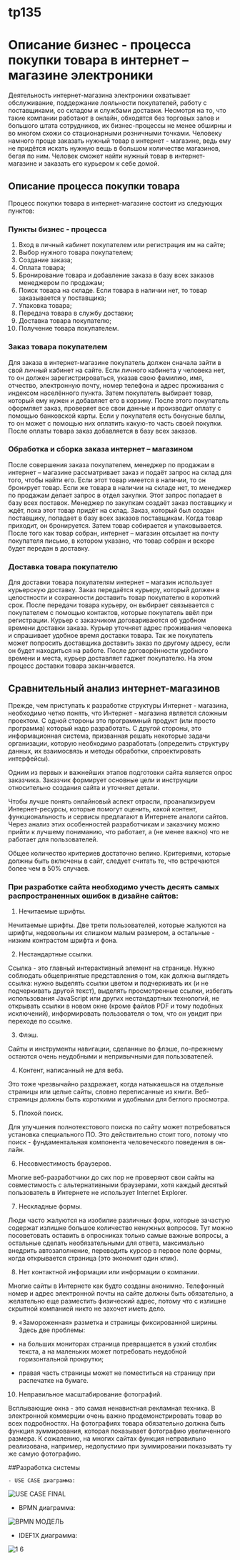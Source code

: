# tp135
# Описание бизнес - процесса покупки товара в интернет – магазине электроники


   Деятельность интернет-магазина электроники охватывает обслуживание, поддержание лояльности покупателей, работу с поставщиками, со складом и службами доставки. Несмотря на то, что такие компании работают в онлайн, обходятся без торговых залов и большого штата сотрудников, их бизнес-процессы не менее обширны и во многом схожи со стационарными розничными точками. Человеку намного проще заказать нужный товар в интернет - магазине, ведь ему не придётся искать нужную вещь в большом количестве магазинов, бегая по ним. Человек сможет найти нужный товар в интернет-магазине и заказать его курьером к себе домой.

## Описание процесса покупки товара 


Процесс покупки товара в интернет-магазине состоит из следующих пунктов:


### Пункты бизнес - процесса


1.	Вход в личный кабинет покупателем или регистрация им на сайте;
2.	Выбор нужного товара покупателем;
3.	Создание заказа;
4.	Оплата товара;
5.	Бронирование товара и добавление заказа в базу всех заказов менеджером по продажам;
6.	Поиск товара на складе. Если товара в наличии нет, то товар заказывается у поставщика;
7.	Упаковка товара;
8.	Передача товара в службу доставки;
9.	Доставка товара покупателю;
10. Получение товара покупателем.


### Заказ товара покупателем

   Для заказа в интернет-магазине покупатель должен сначала зайти в свой личный кабинет на сайте. Если личного кабинета у человека нет, то он должен зарегистрироваться, указав свою фамилию, имя, отчество, электронную почту, номер телефона и адрес проживания с индексом населённого пункта. Затем покупатель выбирает товар, который ему нужен и добавляет его в корзину. После этого покупатель оформляет заказ, проверяет все свои данные и производит оплату с помощью банковской карты. Если у покупателя есть бонусные баллы, то он может с помощью них оплатить какую-то часть своей покупки. После оплаты товара заказ добавляется в базу всех заказов.
   
### Обработка и сборка заказа интернет – магазином

   После совершения заказа покупателем, менеджер по продажам в интернет – магазине рассматривает заказ и подаёт запрос на склад для того, чтобы найти его. Если этот товар имеется в наличии, то он бронирует товар. Если же товара в наличии на складе нет, то менеджер по продажам делает запрос в отдел закупки. Этот запрос попадает в базу всех поставок. Менеджер по закупкам создаёт заказ поставщику и ждёт, пока этот товар придёт на склад. Заказ, который был создан поставщику, попадает в базу всех заказов поставщикам. Когда товар приходит, он бронируется. Затем товар собирается и упаковывается. После того как товар собран, интернет – магазин отсылает на почту покупателя письмо, в котором указано, что товар собран и вскоре будет передан в доставку.
 
### Доставка товара покупателю

   Для доставки товара покупателям интернет – магазин использует курьерскую доставку. Заказ передаётся курьеру, который должен в целостности и сохранности доставить товар покупателю в короткий срок. После передачи товара курьеру, он выбирает связывается с покупателем с помощью контактов, которые покупатель ввёл при регистрации. Курьер с заказчиком договариваются об удобном времени доставки заказа. Курьер уточняет адрес проживания человека и спрашивает удобное время доставки товара. Так же покупатель может попросить доставщика доставить заказ по другому адресу, если он будет находиться на работе. После договорённости удобного времени и места, курьер доставляет гаджет покупателю. На этом процесс доставки товара заканчивается.  
   
   ## Сравнительный анализ интернет-магазинов

   Прежде, чем приступать к разработке структуры Интернет - магазина, необходимо четко понять, что Интернет - магазина является сложным проектом. С одной стороны это программный продукт (или просто программа) который надо разработать. С другой стороны, это информационная система, призванная решать некоторые задачи организации, которую необходимо разработать (определить структуру данных, их взаимосвязь и методы обработки, спроектировать интерфейсы).

   Одним из первых и важнейших этапов подготовки сайта является опрос заказчика. Заказчик формирует основные цели и инструкции относительно создания сайта и уточняет детали.

   Чтобы лучше понять онлайновый аспект отрасли, проанализируем Интернет-ресурсы, которые помогут оценить, какой контент, функциональность и сервисы предлагают в Интернете аналоги сайтов. Через анализ этих особенностей разработчикам и заказчику можно прийти к лучшему пониманию, что работает, а (не менее важно) что не работает для пользователей.

   Общее количество критериев достаточно велико. Критериями, которые должны быть включены в сайт, следует считать те, что встречаются более чем в 50% случаев.

### При разработке сайта необходимо учесть десять самых распространенных ошибок в дизайне сайтов:

1) Нечитаемые шрифты.

  Нечитаемые шрифты. Две трети пользователей, которые жалуются на шрифты, недовольны их слишком малым размером, а остальные - низким контрастом шрифта и фона.

2) Нестандартные ссылки.

  Ссылка - это главный интерактивный элемент на странице. Нужно соблюдать общепринятые представления о том, как должна выглядеть ссылка: нужно выделять ссылки цветом и подчеркивать их (и не подчеркивать другой текст), выделять просмотренные ссылки, избегать использования JavaScript или других нестандартных технологий, не открывать ссылки в новом окне (кроме файлов PDF и тому подобных исключений), информировать пользователя о том, что он увидит при переходе по ссылке.

3) Флэш.

  Сайты и инструменты навигации, сделанные во флэше, по-прежнему остаются очень неудобными и непривычными для пользователей.

4) Контент, написанный не для веба.

  Это тоже чрезвычайно раздражает, когда натыкаешься на отдельные страницы или целые сайты, словно переписанные из книги. Веб-страницы должны быть короткими и удобными для беглого просмотра.

5) Плохой поиск.

  Для улучшения полнотекстового поиска по сайту может потребоваться установка специального ПО. Это действительно стоит того, потому что поиск - фундаментальная компонента человеческого поведения в он-лайн.

6) Несовместимость браузеров.

  Многие веб-разработчики до сих пор не проверяют свои сайты на совместимость с альтернативными браузерами, хотя каждый десятый пользователь в Интернете не использует Internet Explorer.

7) Нескладные формы.

  Люди часто жалуются на изобилие различных форм, которые зачастую содержат излишне большое количество ненужных вопросов. Тут можно посоветовать оставить в опросниках только самые важные вопросы, а остальные сделать необязательными для ответа, максимально внедрить автозаполнение, переводить курсор в первое поле формы, когда открывается страница (это экономит один клик).

8) Нет контактной информации или информации о компании.

  Многие сайты в Интернете как будто созданы анонимно. Телефонный номер и адрес электронной почты на сайте должны быть обязательно, а желательно еще разместить физический адрес, потому что с излишне скрытной компанией никто не захочет иметь дело.

9) «Замороженная» разметка и страницы фиксированной ширины. Здесь две проблемы:

- на больших мониторах страница превращается в узкий столбик текста, а на маленьких может потребовать неудобной горизонтальной прокрутки;

- правая часть страницы может не поместиться на страницу при распечатке на бумаге.

10) Неправильное масштабирование фотографий.

  Всплывающие окна - это самая ненавистная рекламная техника. В электронной коммерции очень важно продемонстрировать товар во всех подробностях. На фотографиях товара обязательно должна быть функция зуммирования, которая показывает фотографию увеличенного размера. К сожалению, на многих сайтах функция неправильно реализована, например, недопустимо при зуммировании показывать ту же самую фотографию.
   
   ##Разработка системы
   
    - USE CASE диаграмма:
   
![USE CASE FINAL](https://user-images.githubusercontent.com/105587878/200945881-0c14b7f7-cb20-4240-8fb9-a7ba12b04e07.png)
   
  - BPMN диаграмма:
   
![BPMN МОДЕЛЬ](https://user-images.githubusercontent.com/105587878/200947330-08c6555d-4ef2-4b1a-b86f-8742a6e49458.png)


  - IDEF1X диаграмма:
   
![1 6](https://user-images.githubusercontent.com/105587878/200947179-f973327c-e27b-416e-920f-841aed6b5efe.png)

